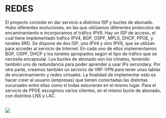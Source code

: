 # REDES
El proyecto consiste en dar servicio a distintos ISP y bucles de abonado. Hubo diferentes evoluciones, en las que utilizamos diferentes protocolos de encaminamiento e incorporamos el tráfico IPV6.
Hay un ISP de acceso, el cual tiene implementado tráfico IPV4, BGP, OSPF, MPLS, DHCP, PPOE, y túneles 6RD. Se dispone de dos ISP, uno IPV4 y otro IPV6, que se utilizan para acceder al servicio de Internet. En cada uno de ellos implementamos BGP, OSPF, DHCP y los túneles apropiados según el tipo de tráfico que se necesita encapsular. Los bucles de abonado son los clinetes, teniendo también uno de redundancia para poder aprender a usar IPs secondary.
Por otra parte, creamos también un servicio de VRF-VPN para tener unas tablas de encaminamiento y redes virtuales. La finalidad de implementar esto es hacer creer al usuario (empresas) que tienen conectadas las distintas sucursales entre ellas como si todas estuvieran en el mismo lugar. 
Para el servicio de PPOE escogimos varios clientes, en el mismo bucle de abonado, con distintos LNS y LAC. 

<br>
<img src="Topologia.png">
